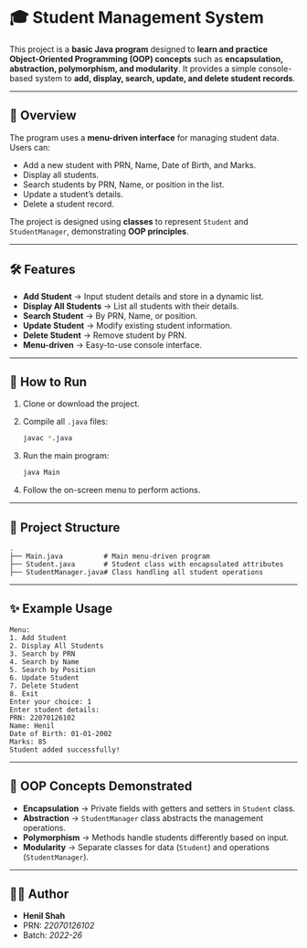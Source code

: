 # 🎓 Student Management System

This project is a **basic Java program** designed to **learn and practice Object-Oriented Programming (OOP) concepts** such as **encapsulation, abstraction, polymorphism, and modularity**. It provides a simple console-based system to **add, display, search, update, and delete student records**.

---

## 📖 Overview

The program uses a **menu-driven interface** for managing student data. Users can:

* Add a new student with PRN, Name, Date of Birth, and Marks.
* Display all students.
* Search students by PRN, Name, or position in the list.
* Update a student’s details.
* Delete a student record.

The project is designed using **classes** to represent `Student` and `StudentManager`, demonstrating **OOP principles**.

---

## 🛠 Features

* **Add Student** → Input student details and store in a dynamic list.
* **Display All Students** → List all students with their details.
* **Search Student** → By PRN, Name, or position.
* **Update Student** → Modify existing student information.
* **Delete Student** → Remove student by PRN.
* **Menu-driven** → Easy-to-use console interface.

---

## 🚀 How to Run

1. Clone or download the project.
2. Compile all `.java` files:

   ```bash
   javac *.java
   ```
3. Run the main program:

   ```bash
   java Main
   ```
4. Follow the on-screen menu to perform actions.

---

## 📂 Project Structure

```
.
├── Main.java          # Main menu-driven program
├── Student.java       # Student class with encapsulated attributes
├── StudentManager.java# Class handling all student operations
```

---

## ✨ Example Usage

```
Menu:
1. Add Student
2. Display All Students
3. Search by PRN
4. Search by Name
5. Search by Position
6. Update Student
7. Delete Student
8. Exit
Enter your choice: 1
Enter student details:
PRN: 22070126102
Name: Henil
Date of Birth: 01-01-2002
Marks: 85
Student added successfully!
```

---

## 🎯 OOP Concepts Demonstrated

* **Encapsulation** → Private fields with getters and setters in `Student` class.
* **Abstraction** → `StudentManager` class abstracts the management operations.
* **Polymorphism** → Methods handle students differently based on input.
* **Modularity** → Separate classes for data (`Student`) and operations (`StudentManager`).

---

## 👨‍💻 Author

* **Henil Shah**
* PRN: *22070126102*
* Batch: *2022-26*
